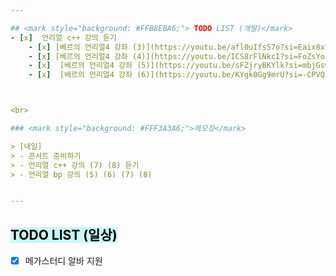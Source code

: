 ```yaml
---  

## <mark style="background: #FFB8EBA6;"> TODO LIST (개발)</mark>
- [x]  언리얼 c++ 강의 듣기
	- [x] [베르의 언리얼4 강좌 (3)](https://youtu.be/afl0uIfsS7o?si=Eaix8xYaok-1dktj)
	- [x] [베르의 언리얼4 강좌 (4)](https://youtu.be/ICS8rFlNkcI?si=FoZsYobEc14KYUSS)
	- [x]  [베르의 언리얼4 강좌 (5)](https://youtu.be/sFZjryBKYlk?si=mbjGsw6nIDZWulBA)
	- [x]  [베르의 언리얼4 강좌 (6)](https://youtu.be/KYgk0Gg9mrU?si=-CPVQsffuz2NSTgw)



<br>

### <mark style="background: #FFF3A3A6;">메모장</mark>

> [내일]
> - 콘서트 준비하기
> - 언리얼 c++ 강의 (7) (8) 듣기
> - 언리얼 bp 강의 (5) (6) (7) (8)


---
```


## <mark style="background: #ABF7F7A6;">TODO LIST (일상)</mark>

- [x]  메가스터디 알바 지원
 
